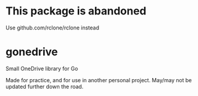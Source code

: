 # This package is abandoned
Use github.com/rclone/rclone instead

# gonedrive
 Small OneDrive library for Go
 
 Made for practice, and for use in another personal project.
 May/may not be updated further down the road.

